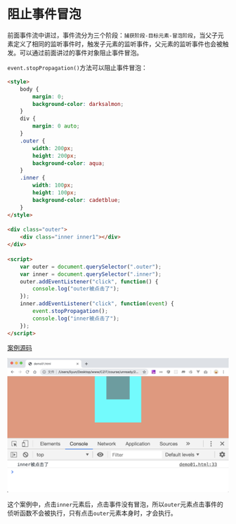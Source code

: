 # 阻止事件冒泡

前面事件流中讲过，事件流分为三个阶段：`捕获阶段-目标元素-冒泡阶段`，当父子元素定义了相同的监听事件时，触发子元素的监听事件，父元素的监听事件也会被触发。可以通过前面讲过的事件对象阻止事件冒泡。

`event.stopPropagation()`方法可以阻止事件冒泡：

```html
<style>
    body {
        margin: 0;
        background-color: darksalmon;
    }
    div {
        margin: 0 auto;
    }
    .outer {
        width: 200px;
        height: 200px;
        background-color: aqua;
    }
    .inner {
        width: 100px;
        height: 100px;
        background-color: cadetblue;
    }
</style>

<div class="outer">
    <div class="inner inner1"></div>
</div>

<script>
    var outer = document.querySelector(".outer");
    var inner = document.querySelector(".inner");
    outer.addEventListener("click", function() {
        console.log("outer被点击了");
    });
    inner.addEventListener("click", function(event) {
        event.stopPropagation();
        console.log("inner被点击了");
    });
</script>
```

[案例源码](./demo/demo01.html)

![](./images/01.png)

这个案例中，点击`inner`元素后，点击事件没有冒泡，所以`outer`元素点击事件的侦听函数不会被执行，只有点击`outer`元素本身时，才会执行。
